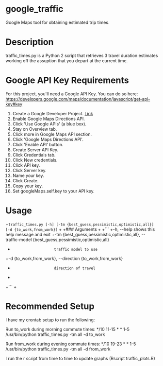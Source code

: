 
# google_traffic
 
 Google Maps tool for obtaining estimated trip times.
 
# Description
 
 traffic_times.py is a Python 2 script that retrieves 3 travel duration estimates working off the assuption that you depart at the current time.
 
# Google API Key Requirements
 
 For this project, you'll need a Google API Key. You can do so here:
 https://developers.google.com/maps/documentation/javascript/get-api-key#key
 
 1. Create a Google Developer Project. [Link](https://console.developers.google.com/project)
 2. Enable Google Maps Directions API.
   1. Click 'Use Google APIs' (a blue box).
   2. Stay on Overview tab.
   3. Click more in Google Maps API section.
   4. Click 'Google Maps Directions API'.
   5. Click 'Enable API' button.
 3. Create Server API Key.
   1. Click Credentials tab.
   2. Click New credentials.
   3. Click API key.
   4. Click Server key.
   5. Name your key.
   6. Click Create.
   7. Copy your key.
 4. Set googleMaps.self.key to your API key.
 
# Usage
  
  
 +```traffic_times.py [-h] [-tm {best_guess,pessimistic,optimistic,all}] [-d {to_work,from_work}]```
 +
 +### Arguments
 +
 +```
 +-h, --help              shows this help message and exit
 +-tm {best_guess,pessimistic,optimistic,all}, --traffic-model {best_guess,pessimistic,optimistic,all}
 +                        traffic model to use
 +-d {to_work,from_work}, --direction {to_work,from_work}
 +                        direction of travel
 +
 +```
 +
# Recommended Setup
  
I have my crontab setup to run the following:
 
Run to_work during morning commute times:
*/10 11-15 * * 1-5 /usr/bin/python traffic_times.py -tm all -d to_work
 
Run from_work during evening commute times:
*/10 19-23 * * 1-5 /usr/bin/python traffic_times.py -tm all -d from_work
 
I run the r script from time to time to update graphs (Rscript traffic_plots.R)
